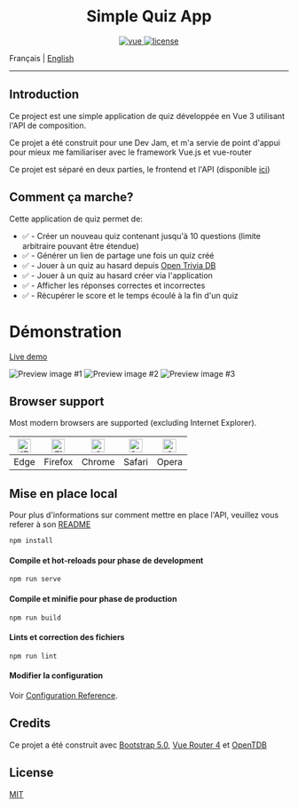 # <center> Simple Quiz App </center>

<p align="center">
  <a href="https://github.com/vuejs/vue">
    <img src="https://img.shields.io/badge/Vue-3.0.0-success" alt="vue">
  </a>
  <a href="https://github.com/Inkapable/spotify-viewer/blob/master/LICENSE">
    <img src="https://img.shields.io/github/license/mashape/apistatus.svg" alt="license">
  </a>
</p>

Français | [English](./README.md)

---

## Introduction

Ce project est une simple application de quiz développée en Vue 3 utilisant l'API de composition.

Ce projet a été construit pour une Dev Jam, et m'a servie de point d'appui pour mieux me familiariser
avec le framework Vue.js et vue-router

Ce projet est séparé en deux parties, le frontend et l'API (disponible [ici](https://github.com/Inkapa/quiz-api))

## Comment ça marche?

Cette application de quiz permet de:

- ✅ - Créer un nouveau quiz contenant jusqu'à 10 questions (limite arbitraire pouvant être étendue)
- ✅ - Générer un lien de partage une fois un quiz créé
- ✅ - Jouer à un quiz au hasard depuis [Open Trivia DB](https://opentdb.com/api_config.php)
- ✅ - Jouer à un quiz au hasard créer via l'application
- ✅ - Afficher les réponses correctes et incorrectes
- ✅ - Récupérer le score et le temps écoulé à la fin d'un quiz

# Démonstration

[Live demo](https://quiz.liam.social)

![Preview image #1](https://i.imgur.com/BiqooYT.png)
![Preview image #2](https://i.imgur.com/0pjbADY.png)
![Preview image #3](https://i.imgur.com/NJYINwH.png)

## Browser support

Most modern browsers are supported (excluding Internet Explorer).

| [<img src="https://raw.githubusercontent.com/alrra/browser-logos/master/src/edge/edge_48x48.png" alt="IE / Edge" width="24px" height="24px" />](https://godban.github.io/browsers-support-badges/) | [<img src="https://raw.githubusercontent.com/alrra/browser-logos/master/src/firefox/firefox_48x48.png" alt="Firefox" width="24px" height="24px" />](https://godban.github.io/browsers-support-badges/) | [<img src="https://raw.githubusercontent.com/alrra/browser-logos/master/src/chrome/chrome_48x48.png" alt="Chrome" width="24px" height="24px" />](https://godban.github.io/browsers-support-badges/) | [<img src="https://raw.githubusercontent.com/alrra/browser-logos/master/src/safari/safari_48x48.png" alt="Safari" width="24px" height="24px" />](https://godban.github.io/browsers-support-badges/) | [<img src="https://raw.githubusercontent.com/alrra/browser-logos/master/src/opera/opera_48x48.png" alt="Opera" width="24px" height="24px" />](https://godban.github.io/browsers-support-badges/) |
|----------------------------------------------------------------------------------------------------------------------------------------------------------------------------------------------------|--------------------------------------------------------------------------------------------------------------------------------------------------------------------------------------------------------|-----------------------------------------------------------------------------------------------------------------------------------------------------------------------------------------------------|-----------------------------------------------------------------------------------------------------------------------------------------------------------------------------------------------------|--------------------------------------------------------------------------------------------------------------------------------------------------------------------------------------------------|
| Edge                                                                                                                                                                                               | Firefox                                                                                                                                                                                                | Chrome                                                                                                                                                                                              | Safari                                                                                                                                                                                              | Opera                                                                                                                                                                                            |


## Mise en place local

Pour plus d'informations sur comment mettre en place l'API, veuillez vous referer
à son [README](https://github.com/Inkapa/quiz-api/blob/master/README.fr-FR.md#mise-en-place)

```
npm install
```

#### Compile et hot-reloads pour phase de development
```
npm run serve
```

#### Compile et minifie pour phase de production
```
npm run build
```

#### Lints et correction des fichiers
```
npm run lint
```

#### Modifier la configuration
Voir [Configuration Reference](https://cli.vuejs.org/config/).

## Credits

Ce projet a été construit avec [Bootstrap 5.0](https://github.com/twbs/bootstrap), [Vue Router 4](https://github.com/vuejs/vue-router-next) et [OpenTDB](https://opentdb.com/api_config.php)


## License

[MIT](https://github.com/Inkapa/quiz-app/blob/master/LICENSE)

